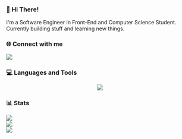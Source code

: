 ### 💫 Hi There!

I'm a Software Engineer in Front-End and Computer Science Student.
Currently building stuff and learning new things.

### 🌐 Connect with me

<p align="left">
  <a href="https://www.linkedin.com/in/amrtamer23/">
    <img src="https://skillicons.dev/icons?i=linkedin" />
  </a>
</p>

### 💻 Languages and Tools

<p align="center">
  <img src="https://skillicons.dev/icons?i=html,css,cpp,py,js,ts,nodejs,tailwindcss,vue,react,next,astro,firebase&perline=5" />
</p>

### 📊 Stats

![](https://github-readme-stats.vercel.app/api?username=AmrTamer23&theme=dark&hide_border=false&include_all_commits=false&count_private=true)<br/>
![](https://github-readme-streak-stats.herokuapp.com/?user=AmrTamer23&theme=dark&hide_border=false)<br/>
![](https://github-readme-stats.vercel.app/api/top-langs/?username=AmrTamer23&theme=dark&hide_border=false&include_all_commits=false&count_private=true&layout=compact&hide=html,cmake,css)
